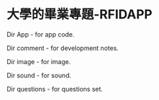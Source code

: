 # 大學的畢業專題-RFIDAPP

Dir App - for app code.  

Dir comment - for development notes.  

Dir image - for image.  

Dir sound - for sound.  

Dir questions - for questions set.
